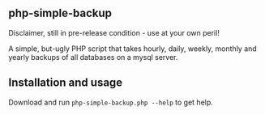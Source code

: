 ## php-simple-backup ##

Disclaimer, still in pre-release condition - use at your own peril!

A simple, but-ugly PHP script that takes hourly, daily, weekly, monthly and 
yearly backups of all databases on a mysql server.

## Installation and usage ##
Download and run `php-simple-backup.php --help` to get help.
